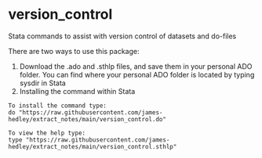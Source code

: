 # version_control
Stata commands to assist with version control of datasets and do-files

There are two ways to use this package:
  1. Download the .ado and .sthlp files, and save them in your personal ADO folder. You can find where your personal ADO folder is located by typing sysdir in Stata
  2. Installing the command within Stata
  
    To install the command type:
    do "https://raw.githubusercontent.com/james-hedley/extract_notes/main/version_control.do"
    
    To view the help type:
    type "https://raw.githubusercontent.com/james-hedley/extract_notes/main/version_control.sthlp"
